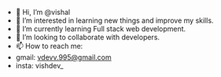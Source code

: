 - 👋 Hi, I’m @vishal
- 👀 I’m interested in learning new things and improve my skills.
- 🌱 I’m currently learning Full stack web development.
- 💞️ I’m looking to collaborate with developers.
- 📫 How to reach me:
- gmail: vdevv.995@gmail.com
- insta: vishdev_

<!---
vishaldev25/vishaldev25 is a ✨ special ✨ repository because its `README.md` (this file) appears on your GitHub profile.
You can click the Preview link to take a look at your changes.
--->

